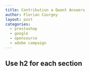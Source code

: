 ```yaml
---
title: Contribution a Qwant Answers
author: Florian Courgey
layout: post
categories:
  - prestashop
  - google
  - opensource
  - adobe campaign
---
```

## Use h2 for each section
